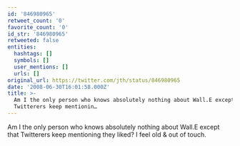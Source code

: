 ```yaml
---
id: '846980965'
retweet_count: '0'
favorite_count: '0'
id_str: '846980965'
retweeted: false
entities:
  hashtags: []
  symbols: []
  user_mentions: []
  urls: []
original_url: https://twitter.com/jth/status/846980965
date: '2008-06-30T16:01:58.000Z'
title: >-
  Am I the only person who knows absolutely nothing about Wall.E except that
  Twitterers keep mentionin…
---
```


Am I the only person who knows absolutely nothing about Wall.E except that Twitterers keep mentioning they liked? I feel old & out of touch.